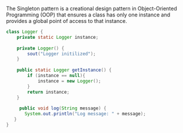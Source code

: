 The Singleton pattern is a creational design pattern in Object-Oriented Programming (OOP) that ensures a class has only one instance and provides a global point of access to that instance.

```java
class Logger {
	private static Logger instance;
	
	private Logger() {
		sout("Logger initilized");
	}
	
	public static Logger getInstance() {
		if (instance == null){
			instance = new Logger();
		}
		return instance;
	}
	
	 public void log(String message) {
	   System.out.println("Log message: " + message);
   }
}

```